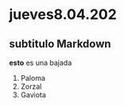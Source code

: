 # jueves8.04.202 


## subtitulo Markdown
**esto** es una bajada
<ol>
<li>Paloma</li>
<li>Zorzal</li>
<li>Gaviota</li>
</ol>
